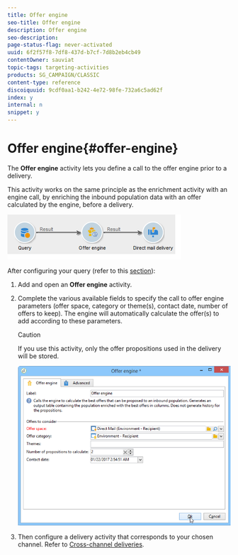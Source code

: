 ```yaml
---
title: Offer engine
seo-title: Offer engine
description: Offer engine
seo-description: 
page-status-flag: never-activated
uuid: 6f2f57f8-7df8-437d-b7cf-7d8b2eb4cb49
contentOwner: sauviat
topic-tags: targeting-activities
products: SG_CAMPAIGN/CLASSIC
content-type: reference
discoiquuid: 9cdf0aa1-b242-4e72-98fe-732a6c5ad62f
index: y
internal: n
snippet: y
---
```


# Offer engine{#offer-engine}

The **Offer engine** activity lets you define a call to the offer engine prior to a delivery.

This activity works on the same principle as the enrichment activity with an engine call, by enriching the inbound population data with an offer calculated by the engine, before a delivery.

![](assets/int_offerengine_activity2.png)

After configuring your query (refer to this [section](../../workflow/using/query.md)):

1. Add and open an **Offer engine** activity.
1. Complete the various available fields to specify the call to offer engine parameters (offer space, category or theme(s), contact date, number of offers to keep). The engine will automatically calculate the offer(s) to add according to these parameters.

   >[!CAUTION]
   >
   >If you use this activity, only the offer propositions used in the delivery will be stored.

   ![](assets/int_offerengine_activity1.png)

1. Then configure a delivery activity that corresponds to your chosen channel. Refer to [Cross-channel deliveries](../../workflow/using/cross-channel-deliveries.md).

